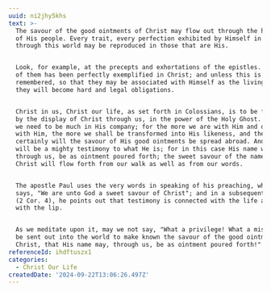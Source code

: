 ```yaml
---
uuid: ni2jhy5khs
text: >-
  The savour of the good ointments of Christ may flow out through the holy lives
  of His people. Every trait, every perfection exhibited by Himself in His walk
  through this world may be reproduced in those that are His.


  Look, for example, at the precepts and exhortations of the epistles. Every one
  of them has been perfectly exemplified in Christ; and unless this is
  remembered, so that they may be associated with Himself as the living Word,
  they will become hard and legal obligations.


  Christ in us, Christ our life, as set forth in Colossians, is to be followed
  by the display of Christ through us, in the power of the Holy Ghost. For this
  we need to be much in His company; for the more we are with Him and occupied
  with Him, the more we shall be transformed into His likeness, and the more
  certainly will the savour of His good ointments be spread abroad. And this
  will be a mighty testimony to what He is; for in this case His name will,
  through us, be as ointment poured forth; the sweet savour of the name of
  Christ will flow forth from our walk as well as from our words.


  The apostle Paul uses the very words in speaking of his preaching, when he
  says, "We are unto God a sweet savour of Christ"; and in a subsequent chapter
  (2 Cor. 4), he points out that testimony is connected with the life as well as
  with the lip.


  As we meditate upon it, may we not say, "What a privilege! What a mission, to
  be sent out into the world to make known the savour of the good ointments of
  Christ, that His name may, through us, be as ointment poured forth!"
referenceId: ihdftuszx1
categories:
  - Christ Our Life
createdDate: '2024-09-22T13:06:26.497Z'
---
```


